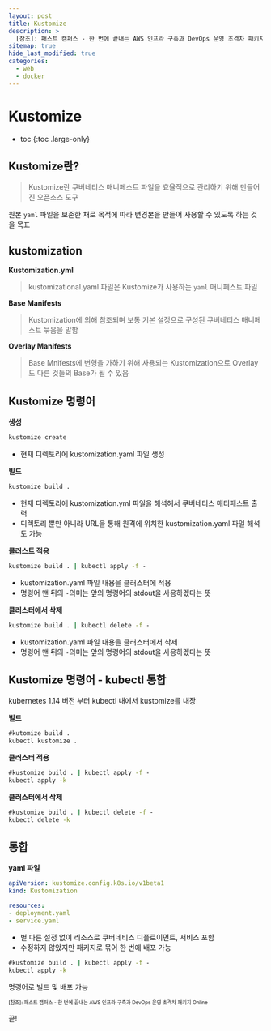 ```yaml
---
layout: post
title: Kustomize
description: >
  [참조]: 패스트 캠퍼스 - 한 번에 끝내는 AWS 인프라 구축과 DevOps 운영 초격차 패키지 Online
sitemap: true
hide_last_modified: true
categories:
  - web
  - docker
---
```


# Kustomize

* toc
{:toc .large-only}

## Kustomize란?

> Kustomize란 쿠버네티스 매니페스트 파일을 효율적으로 관리하기 위해 만들어진 오픈소스 도구

원본 `yaml` 파일을 보존한 채로 목적에 따라 변경본을 만들어 사용할 수 있도록 하는 것을 목표

## kustomization

**Kustomization.yml**

> kustomizational.yaml 파일은 Kustomize가 사용하는 `yaml` 매니페스트 파일

**Base Manifests**

> Kustomization에 의해 참조되며 보통 기본 설정으로 구성된 쿠버네티스 매니페스트 묶음을 말함

**Overlay Manifests**

> Base Mnifests에 변형을 가하기 위해 사용되는 Kustomization으로 Overlay도 다른 것들의 Base가 될 수 있음 

## Kustomize 명령어

**생성**

```cmd
kustomize create
```
- 현재 디렉토리에 kustomization.yaml 파일 생성


**빌드**

```cmd
kustomize build .
```
- 현재 디렉토리에 kustomization.yml 파일을 해석해서 쿠버네티스 매티페스트 출력
- 디렉토리 뿐만 아니라 URL을 통해 원격에 위치한 kustomization.yaml 파일 해석도 가능

**클러스트 적용**

```cmd
kustomize build . | kubectl apply -f -
```

- kustomization.yaml 파일 내용을 클러스터에 적용
- 명령어 맨 뒤의 `-`의미는 앞의 명령어의 stdout을 사용하겠다는 뜻

**클러스터에서 삭제**

```cmd
kustomize build . | kubectl delete -f -
```

- kustomization.yaml 파일 내용을 클러스터에서 삭제
- 명령어 맨 뒤의 `-`의미는 앞의 명령어의 stdout을 사용하겠다는 뜻

## Kustomize 명령어 - kubectl 통합

kubernetes 1.14 버전 부터 kubectl 내에서 kustomize를 내장

**빌드**

```cmd
#kutomize build .
kubectl kustomize . 
```

**클러스터 적용**

```cmd
#kustomize build . | kubectl apply -f -
kubectl apply -k
```

**클러스터에서 삭제**

```cmd
#kustomize build . | kubectl delete -f -
kubectl delete -k
```

## 통합

**yaml 파일**

```yml
apiVersion: kustomize.config.k8s.io/v1beta1
kind: Kustomization

resources:
- deployment.yaml
- service.yaml
```

- 별 다른 설정 없이 리소스로 쿠버네티스 디플로이먼트, 서비스 포함
- 수정하지 않았지만 패키지로 묶어 한 번에 배포 가능

```cmd
#kustomize build . | kubectl apply -f -
kubectl apply -k
```
명령어로 빌드 및 배포 가능


<span style="font-size:70%">[참조]: 패스트 캠퍼스 - 한 번에 끝내는 AWS 인프라 구축과 DevOps 운영 초격차 패키지 Online

끝!
